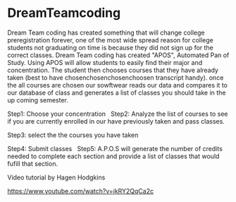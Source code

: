 # DreamTeamcoding
Dream Team coding has created something that will change college preregistration forever, one of the most wide spread reason for college students not graduating on time is because they did not sign up for the correct classes. 
Dream Team coding has created "APOS", Automated Pan of Study. Using APOS will allow students to easily find their major and concentration.
The student then chooses courses that they have already taken (best to have chosenchosenchosenchoosen transcript handy).
once the all courses are chosen our sowftwear reads our data and compares it to our database of class and generates a list of classes you should take in the up coming semester.

Step1:
  Choose your concentration 
  
Step2:
  Analyze the list of courses to see if you are currently enrolled in our have previously taken and pass classes.
 
Step3:
  select the the courses you have taken
 
Step4:
  Submit classes
  
Step5:
  A.P.O.S will generate the number of credits needed to complete each section and provide a list of classes that would fufill that section.


Video tutorial by Hagen Hodgkins

https://www.youtube.com/watch?v=jkRY2QqCa2c
